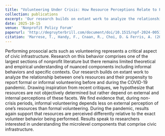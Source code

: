 ```yaml
---
title: "Volunteering Under Crisis: How Resource Perceptions Relate to Formal and Informal Civic Participation Before and During COVID-19"
collection: publications
excerpt: 'Our research builds on extant work to analyze the relationship between one’s resources and their propensity to report formal or informal volunteering before and during the COVID-19 pandemic.'
date: 2025-10-15
venue: 'Nonprofit Policy Forum'
paperurl: 'http://degruyterbrill.com/document/doi/10.1515/npf-2024-0051/'
citation: 'Marrese, T., Handy, F., Cnaan, R., Choi, D. & Ferris, A. (2025). Volunteering Under Crisis: How Resource Perceptions Relates to Formal and Informal Civic Participation Before and During COVID-19. <i> Nonprofit Policy Forum.</i> https://doi.org/10.1515/npf-2024-0051'
---
```

Performing prosocial acts such as volunteering represents a critical aspect of civic infrastructure. Research on this behavior comprises one of the largest sections of nonprofit literature but there remains limited theoretical and empirical understanding of nuanced components including informal behaviors and specific contexts. Our research builds on extant work to analyze the relationship between one’s resources and their propensity to report formal or informal volunteering before and during the COVID-19 pandemic. Drawing inspiration from recent critiques, we hypothesize that resources are not objectively determined but rather depend on external and internal perceptions of these facets. We find evidence that, during non-crisis periods, informal volunteering depends less on external perception of one’s resources than formal volunteering. During the pandemic, results again support that resources are perceived differently relative to the exact volunteer behavior being performed. Results speak to researchers interested in understanding the microlevel components that comprise civic infrastructure.
